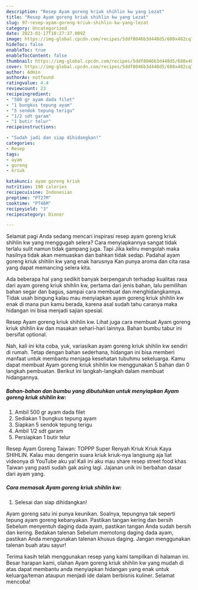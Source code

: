 ```yaml
---
description: "Resep Ayam goreng kriuk shihlin kw yang Lezat"
title: "Resep Ayam goreng kriuk shihlin kw yang Lezat"
slug: 97-resep-ayam-goreng-kriuk-shihlin-kw-yang-lezat
category: Uncategorized
date: 2023-01-17T10:27:37.009Z
image: https://img-global.cpcdn.com/recipes/5ddf8046b3d448d5/680x482cq70/ayam-goreng-kriuk-shihlin-kw-foto-resep-utama.jpg
hideToc: false
enableToc: true
enableTocContent: false
thumbnail: https://img-global.cpcdn.com/recipes/5ddf8046b3d448d5/680x482cq70/ayam-goreng-kriuk-shihlin-kw-foto-resep-utama.jpg
cover: https://img-global.cpcdn.com/recipes/5ddf8046b3d448d5/680x482cq70/ayam-goreng-kriuk-shihlin-kw-foto-resep-utama.jpg
author: Admin
authorAv: notfound
ratingvalue: 4.4
reviewcount: 23
recipeingredient:
- "500 gr ayam dada filet"
- "1 bungkus tepung ayam"
- "5 sendok tepung terigu"
- "1/2 sdt garam"
- "1 butir telur"
recipeinstructions:

- "Sudah jadi dan siap dihidangkan!"
categories:
- Resep
tags:
- ayam
- goreng
- kriuk

katakunci: ayam goreng kriuk 
nutrition: 198 calories
recipecuisine: Indonesian
preptime: "PT27M"
cooktime: "PT46M"
recipeyield: "3"
recipecategory: Dinner

---
```



Selamat pagi Anda sedang mencari inspirasi resep ayam goreng kriuk shihlin kw yang menggugah selera? Cara menyiapkannya sangat tidak terlalu sulit namun tidak gampang juga. Tapi Jika keliru mengolah maka hasilnya tidak akan memuaskan dan bahkan tidak sedap. Padahal ayam goreng kriuk shihlin kw yang enak harusnya Kan punya aroma dan cita rasa yang dapat memancing selera kita.


Ada beberapa hal yang sedikit banyak berpengaruh terhadap kualitas rasa dari ayam goreng kriuk shihlin kw, pertama dari jenis bahan, lalu pemilihan bahan segar dan bagus, sampai cara membuat dan menghidangkannya. Tidak usah bingung kalau mau menyiapkan ayam goreng kriuk shihlin kw enak di mana pun kamu berada, karena asal sudah tahu caranya maka hidangan ini bisa menjadi sajian spesial.

Resep Ayam goreng kriuk shihlin kw. Lihat juga cara membuat Ayam goreng kriuk shihlin kw dan masakan sehari-hari lainnya. Bahan bumbu tabur ini bersifat optional.


Nah, kali ini kita coba, yuk, variasikan ayam goreng kriuk shihlin kw sendiri di rumah. Tetap dengan bahan sederhana, hidangan ini bisa memberi manfaat untuk membantu menjaga kesehatan tubuhmu sekeluarga. Kamu dapat membuat Ayam goreng kriuk shihlin kw menggunakan 5 bahan dan 0 langkah pembuatan. Berikut ini langkah-langkah dalam membuat hidangannya.

<!--inarticleads1-->

##### Bahan-bahan dan bumbu yang dibutuhkan untuk menyiapkan Ayam goreng kriuk shihlin kw:

1. Ambil 500 gr ayam dada filet
1. Sediakan 1 bungkus tepung ayam
1. Siapkan 5 sendok tepung terigu
1. Ambil 1/2 sdt garam
1. Persiapkan 1 butir telur


Resep Ayam Goreng Taiwan: TOPPP Super Renyah Kriuk Kriuk Kaya SHIHLIN. Kalau mau dengerin suara kriuk kriuk-nya langsung aja liat videonya di YouTube aku ya! Kali ini aku mau share resep street food khas Taiwan yang pasti sudah gak asing lagi. Jajanan unik ini berbahan dasar dari ayam yang. 

<!--inarticleads2-->

##### Cara memasak Ayam goreng kriuk shihlin kw:


1. Selesai dan siap dihidangkan!

Ayam goreng satu ini punya keunikan. Soalnya, tepungnya tak seperti tepung ayam goreng kebanyakan. Pastikan tangan kering dan bersih Sebelum menyentuh daging dada ayam, pastikan tangan Anda sudah bersih dan kering. Bedakan talenan Sebelum memotong daging dada ayam, pastikan Anda menggunakan talenan khusus daging. Jangan menggunakan talenan buah atau sayur! 

Terima kasih telah menggunakan resep yang kami tampilkan di halaman ini. Besar harapan kami, olahan Ayam goreng kriuk shihlin kw yang mudah di atas dapat membantu anda menyiapkan hidangan yang enak untuk keluarga/teman ataupun menjadi ide dalam berbisnis kuliner. Selamat mencoba!
